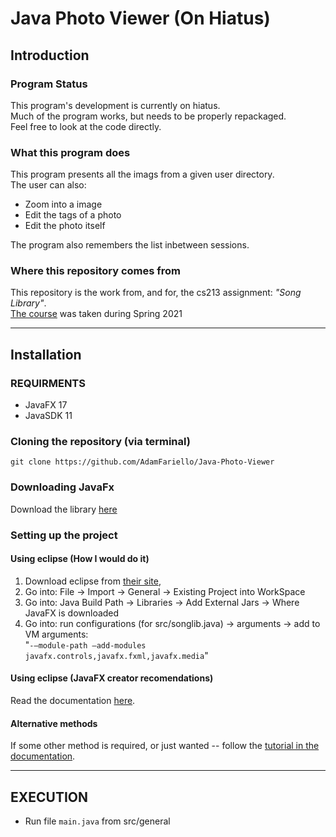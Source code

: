# Java Photo Viewer (On Hiatus)

## Introduction
### Program Status
This program's development is currently on hiatus.   
Much of the program works, but needs to be properly repackaged.   
Feel free to look at the code directly.

### What this program does
This program presents all the imags from a given user directory.   
The user can also:

- Zoom into a image
- Edit the tags of a photo
- Edit the photo itself

The program also remembers the list inbetween sessions.

### Where this repository comes from
This repository is the work from, and for, the cs213 assignment: *"Song Library"*.   
[The course](https://www.cs.rutgers.edu/academics/undergraduate/course-synopses/course-details/01-198-213-software-methodology) was taken during Spring 2021

---
## Installation

### REQUIRMENTS

* JavaFX 17
* JavaSDK 11

### Cloning the repository (via terminal)
`git clone https://github.com/AdamFariello/Java-Photo-Viewer`

### Downloading JavaFx
Download the library [here](https://gluonhq.com/products/javafx/)

### Setting up the project

#### Using eclipse (How I would do it)
1. Download eclipse from [their site](https://www.eclipse.org/downloads/packages/),
2. Go into: File -> Import -> General -> Existing Project into WorkSpace
3. Go into: Java Build Path -> Libraries -> Add External Jars -> Where JavaFX is downloaded
4. Go into: run configurations (for src/songlib.java) -> arguments -> add to VM arguments:   
  "`-–module-path –add-modules javafx.controls,javafx.fxml,javafx.media`"

#### Using eclipse (JavaFX creator recomendations) 
Read the documentation [here](https://openjfx.io/openjfx-docs/#IDE-Eclipse).

#### Alternative methods
If some other method is required, or just wanted -- follow the
[tutorial in the documentation](https://openjfx.io/openjfx-docs/#introduction).

---

## EXECUTION
* Run file `main.java` from src/general
